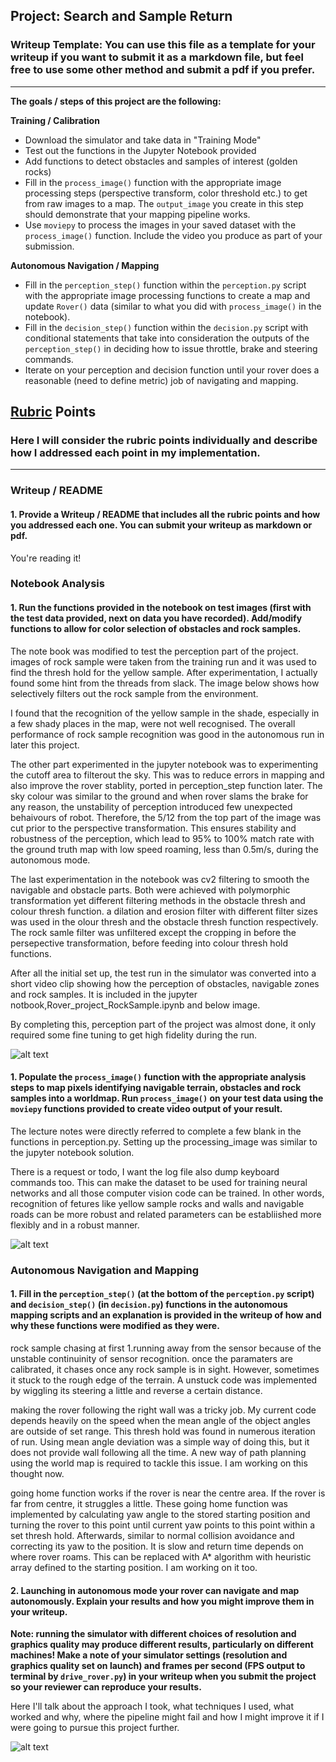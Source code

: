 ## Project: Search and Sample Return
### Writeup Template: You can use this file as a template for your writeup if you want to submit it as a markdown file, but feel free to use some other method and submit a pdf if you prefer.

---


**The goals / steps of this project are the following:**  

**Training / Calibration**  

* Download the simulator and take data in "Training Mode"
* Test out the functions in the Jupyter Notebook provided
* Add functions to detect obstacles and samples of interest (golden rocks)
* Fill in the `process_image()` function with the appropriate image processing steps (perspective transform, color threshold etc.) to get from raw images to a map. The `output_image` you create in this step should demonstrate that your mapping pipeline works.
* Use `moviepy` to process the images in your saved dataset with the `process_image()` function. Include the video you produce as part of your submission.

**Autonomous Navigation / Mapping**

* Fill in the `perception_step()` function within the `perception.py` script with the appropriate image processing functions to create a map and update `Rover()` data (similar to what you did with `process_image()` in the notebook).
* Fill in the `decision_step()` function within the `decision.py` script with conditional statements that take into consideration the outputs of the `perception_step()` in deciding how to issue throttle, brake and steering commands.
* Iterate on your perception and decision function until your rover does a reasonable (need to define metric) job of navigating and mapping.  

[//]: # (Image References)

[image1]: ./misc/rover_image.jpg
[image2]: ./calibration_images/example_grid1.jpg
[image3]: ./calibration_images/example_rock1.jpg

## [Rubric](https://review.udacity.com/#!/rubrics/916/view) Points
### Here I will consider the rubric points individually and describe how I addressed each point in my implementation.  

---
### Writeup / README

#### 1. Provide a Writeup / README that includes all the rubric points and how you addressed each one. You can submit your writeup as markdown or pdf.  

You're reading it!

### Notebook Analysis
#### 1. Run the functions provided in the notebook on test images (first with the test data provided, next on data you have recorded). Add/modify functions to allow for color selection of obstacles and rock samples.
The note book was modified to test the perception part of the project.
images of rock sample were taken from the training run and it was used to find the thresh hold for the yellow sample. After experimentation, I actually found some hint from the threads from slack. The image below shows how selectively filters out the rock sample from the environment.

I found that the recognition of the yellow sample in the shade, especially in a few shady places in the map, were not well recognised. The overall performance of rock sample recognition was good in the autonomous run in later this project.

The other part experimented in the jupyter notebook was to experimenting the cutoff area to filterout the sky. This was to reduce errors in mapping and also improve the rover stablity, ported in perception_step function later. The sky colour was similar to the ground and when rover slams the brake for any reason, the unstability of perception introduced few unexpected behaivours of robot. Therefore, the 5/12 from the top part of the image was cut prior to the perspective transformation.
This ensures stability and robustness of the perception, which lead to 95% to 100% match rate with the ground truth map with low speed roaming, less than 0.5m/s, during the autonomous mode.

The last experimentation in the notebook was cv2 filtering to smooth the navigable and obstacle parts. Both were achieved with polymorphic transformation yet different filtering methods in the obstacle thresh and colour thresh function.
a dilation and erosion filter with different filter sizes was used in the olour thresh and the obstacle thresh function respectively. The rock samle filter was unfiltered except the cropping in before the persepective transformation, before feeding into colour thresh hold functions.

After all the initial set up, the test run in the simulator was converted into a short video clip showing how the perception of obstacles, navigable zones and rock samples. It is included in the jupyter notbook,Rover_project_RockSample.ipynb and below image.

By completing this, perception part of the project was almost done, it only required some fine tuning to get high fidelity during the run.


![alt text][image1]

#### 1. Populate the `process_image()` function with the appropriate analysis steps to map pixels identifying navigable terrain, obstacles and rock samples into a worldmap. Run `process_image()` on your test data using the `moviepy` functions provided to create video output of your result.
The lecture notes were directly referred to complete a few blank in the functions in perception.py. Setting up the processing_image was similar to the jupyter notebook solution.

There is a request or todo, I want the log file also dump keyboard commands too. This can make the dataset to be used for training neural networks and all those computer vision code can be trained. In other words, recognition of fetures like yellow sample rocks and walls and navigable roads can be more robust and related parameters can be establiished more flexibly and in a robust manner.

![alt text][image2]
### Autonomous Navigation and Mapping

#### 1. Fill in the `perception_step()` (at the bottom of the `perception.py` script) and `decision_step()` (in `decision.py`) functions in the autonomous mapping scripts and an explanation is provided in the writeup of how and why these functions were modified as they were.
rock sample chasing at first
1.running away from the sensor because of the unstable continuinity of sensor recognition.
once the paramaters are calibrated, it chases once any rock sample is in sight. However, sometimes it stuck to the rough edge of the terrain. A unstuck code was implemented by wiggling its steering a little and reverse a certain distance.

making the rover following the right wall was a tricky job. My current code depends heavily on the speed when the mean angle of the object angles are outside of set range. This thresh hold was found in numerous iteration of run.
Using mean angle deviation was a simple way of doing this, but it does not provide wall following all the time. A new way of path planning using the world map is required to tackle this issue.
I am working on this thought now.

going home function works if the rover is near the centre area. If the rover is far from centre, it struggles a little. These going home function was implemented by calculating yaw angle to the stored starting position and turning the rover to this point until current yaw points to this point within a set thresh hold. Afterwards, similar to normal collision avoidance and correcting its yaw to the position.
It is slow and return time depends on where rover roams. This can be replaced with A* algorithm with heuristic array defined to the starting position. I am working on it too.

#### 2. Launching in autonomous mode your rover can navigate and map autonomously. Explain your results and how you might improve them in your writeup.  

**Note: running the simulator with different choices of resolution and graphics quality may produce different results, particularly on different machines! Make a note of your simulator settings (resolution and graphics quality set on launch) and frames per second (FPS output to terminal by `drive_rover.py`) in your writeup when you submit the project so your reviewer can reproduce your results.**

Here I'll talk about the approach I took, what techniques I used, what worked and why, where the pipeline might fail and how I might improve it if I were going to pursue this project further.  



![alt text][image3]
